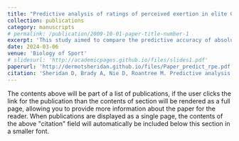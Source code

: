 ```yaml
---
title: "Predictive analysis of ratings of perceived exertion in elite Gaelic football"
collection: publications
category: manuscripts
# permalink: /publication/2009-10-01-paper-title-number-1
excerpt: 'This study aimed to compare the predictive accuracy of absolute and relative external load indices (ELI) across three machine learning models, and predict the rating of perceived exertion (RPE) of elite Gaelic football players using ELI, personal characteristics, wellness scores, and training workloads.'
date: 2024-03-06
venue: 'Biology of Sport'
# slidesurl: 'http://academicpages.github.io/files/slides1.pdf'
paperurl: 'http://dermotsheridan.github.io/files/Paper_predict_rpe.pdf'
citation: 'Sheridan D, Brady A, Nie D, Roantree M. Predictive analysis of ratings of perceived exertion in elite Gaelic football. Biology of Sport. 2024;41(4):61-68. doi:10.5114/biolsport.2024.134753.'
---
```


The contents above will be part of a list of publications, if the user clicks the link for the publication than the contents of section will be rendered as a full page, allowing you to provide more information about the paper for the reader. When publications are displayed as a single page, the contents of the above "citation" field will automatically be included below this section in a smaller font.